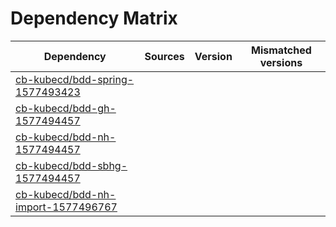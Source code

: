 # Dependency Matrix

Dependency | Sources | Version | Mismatched versions
---------- | ------- | ------- | -------------------
[cb-kubecd/bdd-spring-1577493423](https://github.com/cb-kubecd/bdd-spring-1577493423.git) |  | []() | 
[cb-kubecd/bdd-gh-1577494457](https://github.com/cb-kubecd/bdd-gh-1577494457.git) |  | []() | 
[cb-kubecd/bdd-nh-1577494457](https://github.com/cb-kubecd/bdd-nh-1577494457.git) |  | []() | 
[cb-kubecd/bdd-sbhg-1577494457](https://github.com/cb-kubecd/bdd-sbhg-1577494457.git) |  | []() | 
[cb-kubecd/bdd-nh-import-1577496767](https://github.com/cb-kubecd/bdd-nh-import-1577496767.git) |  | []() | 
